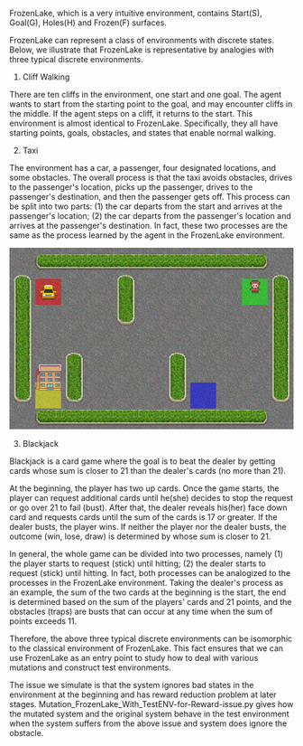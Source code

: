 FrozenLake, which is a very intuitive environment, contains Start(S), Goal(G), Holes(H) and Frozen(F) surfaces.

FrozenLake can represent a class of environments with discrete states. Below, we illustrate that FrozenLake is representative by analogies with three typical discrete environments.

1. Cliff Walking

There are ten cliffs in the environment, one start and one goal. The agent wants to start from the starting point to the goal, and may encounter cliffs in the middle. If the agent steps on a cliff, it returns to the start.  This environment is almost identical to FrozenLake. Specifically, they all have starting points, goals, obstacles, and states that enable normal walking.

2. Taxi

The environment has a car, a passenger, four designated locations, and some obstacles. The overall process is that the taxi avoids obstacles, drives to the passenger's location, picks up the passenger, drives to the passenger's destination, and then the passenger gets off. This process can be split into two parts: (1) the car departs from the start and arrives at the passenger's location; (2) the car departs from the passenger's location and arrives at the passenger's destination. In fact, these two processes are the same as the process learned by the agent in the FrozenLake environment.

![image](https://github.com/Yuteng-Lu/Mutation-Testing-For-RL/blob/main/FrozenLake/taxi.gif)

3. Blackjack

Blackjack is a card game where the goal is to beat the dealer by getting cards whose sum is closer to 21 than the dealer's cards (no more than 21). 

At the beginning, the player has two up cards. Once the game starts, the player can request additional cards until he(she) decides to stop the request or go over 21 to fail (bust). After that, the dealer reveals his(her) face down card and requests cards until the sum of the cards is 17 or greater. If the dealer busts, the player wins. If neither the player nor the dealer busts, the outcome (win, lose, draw) is determined by whose sum is closer to 21.

In general, the whole game can be divided into two processes, namely (1) the player starts to request (stick) until hitting; (2) the dealer starts to request (stick) until hitting. In fact, both processes can be analogized to the processes in the FrozenLake environment. Taking the dealer's process as an example, the sum of the two cards at the beginning is the start, the end is determined based on the sum of the players' cards and 21 points, and the obstacles (traps) are busts that can occur at any time when the sum of points exceeds 11.

Therefore, the above three typical discrete environments can be isomorphic to the classical environment of FrozenLake. This fact ensures that we can use FrozenLake as an entry point to study how to deal with various mutations and construct test environments.
 
The issue we simulate is that the system ignores bad states in the environment at the beginning and has reward reduction problem at later stages. Mutation_FrozenLake_With_TestENV-for-Reward-issue.py gives how the mutated system and the original system behave in the test environment when the system suffers from the above issue and system does ignore the obstacle.
